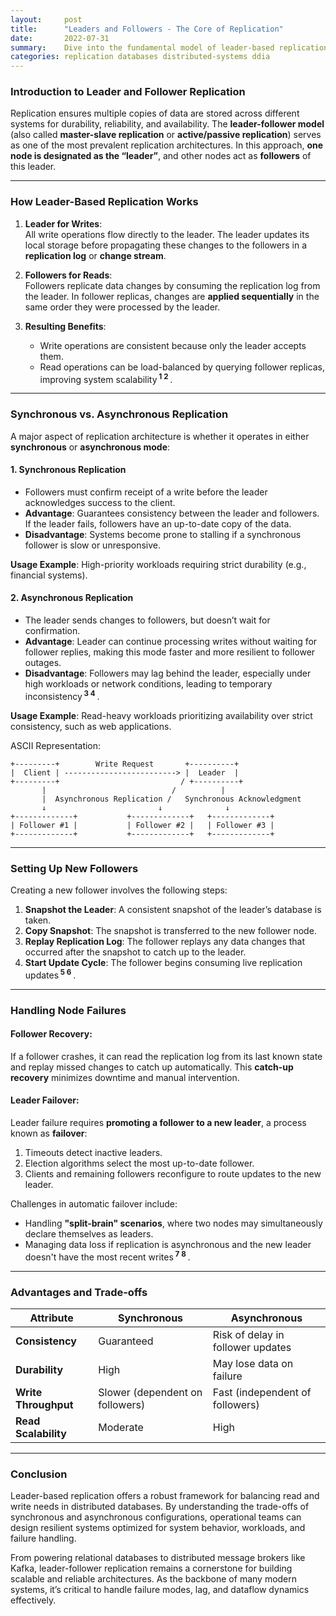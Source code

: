 ```yaml
---
layout:     post    
title:      "Leaders and Followers - The Core of Replication"    
date:       2022-07-31
summary:    Dive into the fundamental model of leader-based replication, exploring how data integrity and availability are managed through leaders and followers.    
categories: replication databases distributed-systems ddia
---
```


### **Introduction to Leader and Follower Replication**

Replication ensures multiple copies of data are stored across different systems for durability, reliability, and availability. The **leader-follower model** (also called **master-slave replication** or **active/passive replication**) serves as one of the most prevalent replication architectures. In this approach, **one node is designated as the “leader”**, and other nodes act as **followers** of this leader.
   
---  

### **How Leader-Based Replication Works**

1. **Leader for Writes**:    
   All write operations flow directly to the leader. The leader updates its local storage before propagating these changes to the followers in a **replication log** or **change stream**.

2. **Followers for Reads**:    
   Followers replicate data changes by consuming the replication log from the leader. In follower replicas, changes are **applied sequentially** in the same order they were processed by the leader.

3. **Resulting Benefits**:
    - Write operations are consistent because only the leader accepts them.
    - Read operations can be load-balanced by querying follower replicas, improving system scalability<sup><span title="undefined assistant-4XZVpHktbtSH4a7YRueaoR"><strong> 1 </strong></span></sup><sup><span title="undefined assistant-4XZVpHktbtSH4a7YRueaoR"><strong> 2 </strong></span></sup>.

---  

### **Synchronous vs. Asynchronous Replication**

A major aspect of replication architecture is whether it operates in either **synchronous** or **asynchronous mode**:

#### 1. **Synchronous Replication**
- Followers must confirm receipt of a write before the leader acknowledges success to the client.
- **Advantage**: Guarantees consistency between the leader and followers. If the leader fails, followers have an up-to-date copy of the data.
- **Disadvantage**: Systems become prone to stalling if a synchronous follower is slow or unresponsive.

**Usage Example**: High-priority workloads requiring strict durability (e.g., financial systems).

#### 2. **Asynchronous Replication**
- The leader sends changes to followers, but doesn’t wait for confirmation.
- **Advantage**: Leader can continue processing writes without waiting for follower replies, making this mode faster and more resilient to follower outages.
- **Disadvantage**: Followers may lag behind the leader, especially under high workloads or network conditions, leading to temporary inconsistency<sup><span title="undefined assistant-4XZVpHktbtSH4a7YRueaoR"><strong> 3 </strong></span></sup><sup><span title="undefined assistant-4XZVpHktbtSH4a7YRueaoR"><strong> 4 </strong></span></sup>.

**Usage Example**: Read-heavy workloads prioritizing availability over strict consistency, such as web applications.

ASCII Representation:
```plaintext  
+---------+        Write Request       +----------+  
|  Client | -------------------------> |  Leader  |  
+---------+                           / +----------+  
       |                            /          |  
       |  Asynchronous Replication /   Synchronous Acknowledgment  
       ↓                         ↓              ↓  
+-------------+           +-------------+   +-------------+  
| Follower #1 |           | Follower #2 |   | Follower #3 |  
+-------------+           +-------------+   +-------------+  
```  
   
---  

### **Setting Up New Followers**

Creating a new follower involves the following steps:
1. **Snapshot the Leader**: A consistent snapshot of the leader’s database is taken.
2. **Copy Snapshot**: The snapshot is transferred to the new follower node.
3. **Replay Replication Log**: The follower replays any data changes that occurred after the snapshot to catch up to the leader.
4. **Start Update Cycle**: The follower begins consuming live replication updates<sup><span title="undefined assistant-4XZVpHktbtSH4a7YRueaoR"><strong> 5 </strong></span></sup><sup><span title="undefined assistant-4XZVpHktbtSH4a7YRueaoR"><strong> 6 </strong></span></sup>.

---  

### **Handling Node Failures**

#### Follower Recovery:
If a follower crashes, it can read the replication log from its last known state and replay missed changes to catch up automatically. This **catch-up recovery** minimizes downtime and manual intervention.

#### Leader Failover:
Leader failure requires **promoting a follower to a new leader**, a process known as **failover**:
1. Timeouts detect inactive leaders.
2. Election algorithms select the most up-to-date follower.
3. Clients and remaining followers reconfigure to route updates to the new leader.

Challenges in automatic failover include:
- Handling **"split-brain" scenarios**, where two nodes may simultaneously declare themselves as leaders.
- Managing data loss if replication is asynchronous and the new leader doesn't have the most recent writes<sup><span title="undefined assistant-4XZVpHktbtSH4a7YRueaoR"><strong> 7 </strong></span></sup><sup><span title="undefined assistant-4XZVpHktbtSH4a7YRueaoR"><strong> 8 </strong></span></sup>.

---  

### **Advantages and Trade-offs**

| **Attribute**         | **Synchronous**             | **Asynchronous**                     |  
|------------------------|----------------------------|--------------------------------------|  
| **Consistency**       | Guaranteed                | Risk of delay in follower updates   |  
| **Durability**        | High                      | May lose data on failure            |  
| **Write Throughput**  | Slower (dependent on followers) | Fast (independent of followers)      |  
| **Read Scalability**  | Moderate                  | High                                |  
   
---  

### **Conclusion**

Leader-based replication offers a robust framework for balancing read and write needs in distributed databases. By understanding the trade-offs of synchronous and asynchronous configurations, operational teams can design resilient systems optimized for system behavior, workloads, and failure handling.

From powering relational databases to distributed message brokers like Kafka, leader-follower replication remains a cornerstone for building scalable and reliable architectures. As the backbone of many modern systems, it’s critical to handle failure modes, lag, and dataflow dynamics effectively.    
